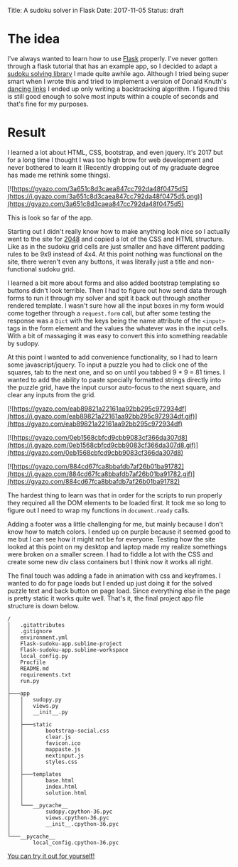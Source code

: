Title: A sudoku solver in Flask
Date: 2017-11-05
Status: draft

# The idea
I've always wanted to learn how to use [Flask]('http://flask.pocoo.org/docs/0.12/') properly. I've never gotten through a flask tutorial that has an example app, so I decided to adapt a [sudoku solving library]('https://github.com/underchemist/sudopy') I made quite awhile ago. Although I tried being super smart when I wrote this and tried to implement a version of Donald Knuth's [dancing links]('https://en.wikipedia.org/wiki/Dancing_Links') I ended up only writing a backtracking algorithm. I figured this is still good enough to solve most inputs within a couple of seconds and that's fine for my purposes.

# Result
I learned a lot about HTML, CSS, bootstrap, and even jquery. It's 2017 but for a long time I thought I was too high brow for web development and never bothered to learn it (Recently dropping out of my graduate degree has made me rethink some things).

[![https://gyazo.com/3a651c8d3caea847cc792da48f0475d5](https://i.gyazo.com/3a651c8d3caea847cc792da48f0475d5.png)](https://gyazo.com/3a651c8d3caea847cc792da48f0475d5)

This is look so far of the app.

Starting out I didn't really know how to make anything look nice so I actually went to the site for [2048](https://gabrielecirulli.github.io/2048/) and copied a lot of the CSS and HTML structure.
Like as in the sudoku grid cells are just smaller and have different padding rules to be 9x9 instead of 4x4. At this point nothing was functional on the site, there weren't even any buttons, it was literally just a title and non-functional sudoku grid.

I learned a bit more about forms and also added bootstrap templating so buttons didn't look terrible. Then I had to figure out how send data through forms to run it through my solver and spit it back out through another rendered template. I wasn't sure how all the input boxes in my form would come together through a ```request.form``` call, but after some testing the response was a ```Dict``` with the keys being the name attribute of the ```<input>``` tags in the form element and the values the whatever was in the input cells. With a bit of massaging it was easy to convert this into something readable by sudopy.

At this point I wanted to add convenience functionality, so I had to learn some javascript/jquery. To input a puzzle you had to click one of the squares, tab to the next one, and so on until you tabbed 9 * 9 = 81 times. I wanted to add the ability to paste specially formatted strings directly into the puzzle grid, have the input cursor auto-focus to the next square, and clear any inputs from the grid.

[![https://gyazo.com/eab89821a22161aa92bb295c972934df](https://i.gyazo.com/eab89821a22161aa92bb295c972934df.gif)](https://gyazo.com/eab89821a22161aa92bb295c972934df)

[![https://gyazo.com/0eb1568cbfcd9cbb9083cf366da307d8](https://i.gyazo.com/0eb1568cbfcd9cbb9083cf366da307d8.gif)](https://gyazo.com/0eb1568cbfcd9cbb9083cf366da307d8)

[![https://gyazo.com/884cd67fca8bbafdb7af26b01ba91782](https://i.gyazo.com/884cd67fca8bbafdb7af26b01ba91782.gif)](https://gyazo.com/884cd67fca8bbafdb7af26b01ba91782)

The hardest thing to learn was that in order for the scripts to run properly they required all the DOM elements to be loaded first. It took me so long to figure out I need to wrap my functions in ```document.ready``` calls.

Adding a footer was a little challenging for me, but mainly because I don't know how to match colors. I ended up on purple because it seemed good to me but I can see how it might not be for everyone. Testing how the site looked at this point on my desktop and laptop made my realize somethings were broken on a smaller screen. I had to fiddle a lot with the CSS and create some new div class containers but I think now it works all right.

The final touch was adding a fade in animation with css and keyframes. I wanted to do for page loads but I ended up just doing it for the solved puzzle text and back button on page load. Since everything else in the page is pretty static it works quite well. That's it, the final project app file structure is down below.

```
/
│   .gitattributes
│   .gitignore
│   environment.yml
│   Flask-sudoku-app.sublime-project
│   Flask-sudoku-app.sublime-workspace
│   local_config.py
│   Procfile
│   README.md
│   requirements.txt
│   run.py
│
├───app
│   │   sudopy.py
│   │   views.py
│   │   __init__.py
│   │
│   ├───static
│   │       bootstrap-social.css
│   │       clear.js
│   │       favicon.ico
│   │       mappaste.js
│   │       nextinput.js
│   │       styles.css
│   │
│   ├───templates
│   │       base.html
│   │       index.html
│   │       solution.html
│   │
│   └───__pycache__
│           sudopy.cpython-36.pyc
│           views.cpython-36.pyc
│           __init__.cpython-36.pyc
│
└───__pycache__
        local_config.cpython-36.pyc
```

[You can try it out for yourself!](http://secret-ocean-76321.herokuapp.com/)